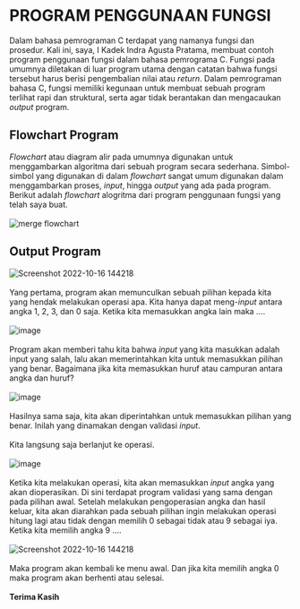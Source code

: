# PROGRAM PENGGUNAAN FUNGSI
Dalam bahasa pemrograman C terdapat yang namanya fungsi dan prosedur.
Kali ini, saya, I Kadek Indra Agusta Pratama, membuat contoh program penggunaan fungsi dalam bahasa pemrograma C.
Fungsi pada umumnya diletakan di luar program utama dengan catatan bahwa fungsi tersebut harus berisi pengembalian nilai atau *return*.
Dalam pemrograman bahasa C, fungsi memiliki kegunaan untuk membuat sebuah program terlihat rapi dan struktural, serta agar tidak berantakan dan mengacaukan *output* program. <Br>
## Flowchart Program
*Flowchart* atau diagram alir pada umumnya digunakan untuk menggambarkan algoritma dari sebuah program secara sederhana.
Simbol-simbol yang digunakan di dalam *flowchart* sangat umum digunakan dalam menggambarkan proses, *input*, hingga *output* yang ada pada program.
Berikut adalah *flowchart* alogritma dari program penggunaan fungsi yang telah saya buat. <Br>
<Br>
![merge flowchart](https://user-images.githubusercontent.com/112996147/196021812-b68d2865-0ad4-4042-bd30-d7181c81bcba.jpg)<Br>
## Output Program
![Screenshot 2022-10-16 144218](https://user-images.githubusercontent.com/112996147/196022063-a35f782e-79fd-4401-9046-ab623e1a1f6b.png) <Br>
<Br>
Yang pertama, program akan memunculkan sebuah pilihan kepada kita yang hendak melakukan operasi apa.
Kita hanya dapat meng-*input* antara angka 1, 2, 3, dan 0 saja.
Ketika kita memasukkan angka lain maka .... <Br>
<Br>
![image](https://user-images.githubusercontent.com/112996147/196022147-3609c0d1-48a4-4af2-8c87-fbc093809790.png)<Br>
<Br>
Program akan memberi tahu kita bahwa *input* yang kita masukkan adalah input yang salah, lalu akan memerintahkan kita untuk memasukkan pilihan yang benar.
Bagaimana jika kita memasukkan huruf atau campuran antara angka dan huruf? <Br>
<Br>
![image](https://user-images.githubusercontent.com/112996147/196022261-6915dddd-5dee-42c0-8409-a6e481572db4.png)<Br>
<Br>
Hasilnya sama saja, kita akan diperintahkan untuk memasukkan pilihan yang benar.
Inilah yang dinamakan dengan validasi *input*.<Br>
<Br>
Kita langsung saja berlanjut ke operasi.<Br>
<Br>
![image](https://user-images.githubusercontent.com/112996147/196022398-7875e3b8-06cf-42a4-8eda-eb37d583b877.png)<Br>
<Br>
Ketika kita melakukan operasi, kita akan memasukkan *input* angka yang akan dioperasikan.
Di sini terdapat program validasi yang sama dengan pada pilihan awal.
Setelah melakukan pengoperasian angka dan hasil keluar, kita akan diarahkan pada sebuah pilihan ingin melakukan operasi hitung lagi atau tidak dengan memilih 0 sebagai tidak atau 9 sebagai iya.
Ketika kita memilih angka 9 ....<Br>
<Br>
![Screenshot 2022-10-16 144218](https://user-images.githubusercontent.com/112996147/196022063-a35f782e-79fd-4401-9046-ab623e1a1f6b.png) <Br>
<Br>
Maka program akan kembali ke menu awal.
Dan jika kita memilih angka 0 maka program akan berhenti atau selesai.<Br>
<Br>
**Terima Kasih**
